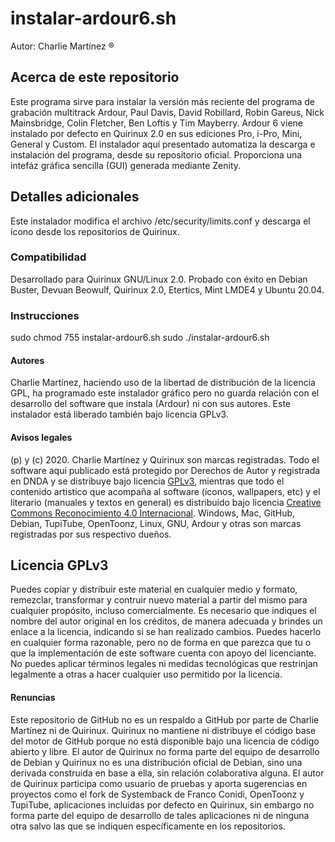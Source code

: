 # instalar-ardour6.sh
Autor: Charlie Martínez ®
## Acerca de este repositorio
Este programa sirve para instalar la versión más reciente del programa de grabación multitrack Ardour, Paul Davis, David Robillard, Robin Gareus, Nick Mainsbridge, Colin Fletcher, Ben Loftis y Tim Mayberry. Ardour 6 viene instalado por defecto en Quirinux 2.0 en sus ediciones Pro, i-Pro, Mini, General y Custom. El instalador aquí presentado automatiza la descarga e instalación del programa, desde su repositorio oficial. Proporciona una intefáz gráfica sencilla (GUI) generada mediante Zenity.
## Detalles adicionales
Este instalador modifica el archivo /etc/security/limits.conf y descarga el ícono desde los repositorios de Quirinux. 
### Compatibilidad
Desarrollado para Quirinux GNU/Linux 2.0. Probado con éxito en Debian Buster, Devuan Beowulf, Quirinux 2.0, Etertics, Mint LMDE4 y Ubuntu 20.04. 
### Instrucciones
sudo chmod 755 instalar-ardour6.sh
sudo ./instalar-ardour6.sh
#### Autores
Charlie Martínez, haciendo uso de la libertad de distribución de la licencia GPL, ha programado este instalador gráfico pero no guarda relación con el desarrollo del software que instala (Ardour) ni con sus autores. Este instalador está liberado también bajo licencia GPLv3. 
#### Avisos legales
(p) y (c) 2020. Charlie Martínez y Quirinux son marcas registradas. Todo el software aquí publicado está protegido por Derechos de Autor y registrada en DNDA y se distribuye bajo licencia <a href="https://lslspanish.github.io/translation_GPLv3_to_spanish/">GPLv3</a>, mientras que todo el contenido artistico que acompaña al software (íconos, wallpapers, etc) y el literario (manuales y textos en general) es distribuido bajo licencia <a href="https://creativecommons.org/licenses/by/4.0/deed.es">Creative Commons Reconocimiento 4.0 Internacional</a>. Windows, Mac, GitHub, Debian, TupiTube, OpenToonz, Linux, GNU, Ardour y otras son marcas registradas por sus respectivo dueños.
## Licencia GPLv3
Puedes copiar y distribuir este material en cualquier medio y formato, remezclar, transformar y contruir nuevo material a partir del mismo para cualquier propósito, incluso comercialmente. Es necesario que indiques el nombre del autor original en los créditos, de manera adecuada y brindes un enlace a la licencia, indicando si se han realizado cambios. Puedes hacerlo en cualquier forma razonable, pero no de forma en que parezca que tu o que la implementación de este software cuenta con apoyo del licenciante. No puedes aplicar términos legales ni medidas tecnológicas que restrinjan legalmente a otras a hacer cualquier uso permitido por la licencia. 
#### Renuncias
Este repositorio de GitHub no es un respaldo a GitHub por parte de Charlie Martínez ni de Quirinux. Quirinux no mantiene ni distribuye el código base del motor de GitHub porque no está disponible bajo una licencia de código abierto y libre.
El autor de Quirinux no forma parte del equipo de desarrollo de Debian y Quirinux no es una distribución oficial de Debian, sino una derivada construida en base a ella, sin relación colaborativa alguna. 
El autor de Quirinux participa como usuario de pruebas y aporta sugerencias en proyectos como el fork de Systemback de Franco Conidi, OpenToonz y TupiTube, aplicaciones incluidas por defecto en Quirinux, sin embargo no forma parte del equipo de desarrollo de tales aplicaciones ni de ninguna otra salvo las que se indiquen específicamente en los repositorios.
